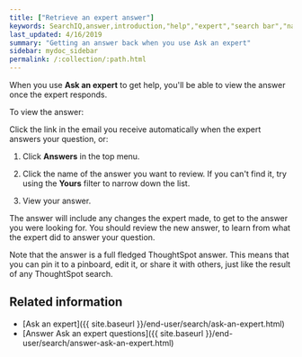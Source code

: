 ```yaml
---
title: ["Retrieve an expert answer"]
keywords: SearchIQ,answer,introduction,"help","expert","search bar","natural language",speech,voice
last_updated: 4/16/2019
summary: "Getting an answer back when you use Ask an expert"
sidebar: mydoc_sidebar
permalink: /:collection/:path.html
---
```


When you use **Ask an expert** to get help, you'll be able to view the answer once the expert responds.

To view the answer:

Click the link in the email you receive automatically when the expert answers your question, or:

1. Click **Answers** in the top menu.

2. Click the name of the answer you want to review. If you can't find it, try using the **Yours** filter to narrow down the list.

3. View your answer.

The answer will include any changes the expert made, to get to the answer you were looking for. You should review the new answer, to learn from what the expert did to answer your question.

Note that the answer is a full fledged ThoughtSpot answer. This means that you can pin it to a pinboard, edit it, or share it with others, just like the result of any ThoughtSpot search.

## Related information

-   [Ask an expert]({{ site.baseurl }}/end-user/search/ask-an-expert.html)
-   [Answer Ask an expert questions]({{ site.baseurl }}/end-user/search/answer-ask-an-expert.html)
